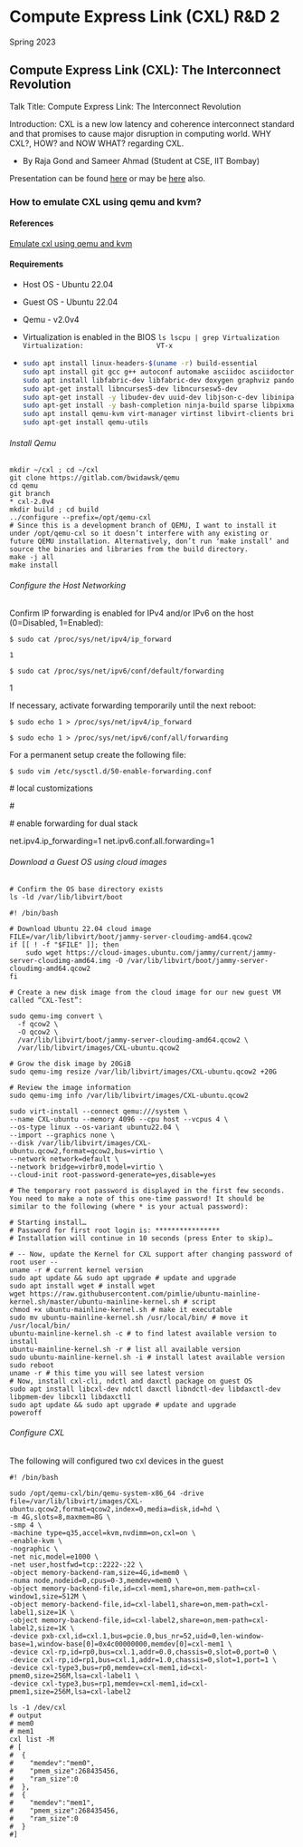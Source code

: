 # Compute Express Link (CXL) R&D 2
Spring 2023

## Compute Express Link (CXL): The Interconnect Revolution
Talk Title: Compute Express Link: The Interconnect Revolution

Introduction: CXL is a new low latency and coherence interconnect standard and that promises to
cause major disruption in computing world. WHY CXL?, HOW? and NOW WHAT? regarding CXL.
- By Raja Gond and Sameer Ahmad (Student at CSE, IIT Bombay)

Presentation can be found [here](docs/cxl_talk.pdf) or may be [here](https://docs.google.com/presentation/d/1V5IIIIfu82-IV3CvjJevFOEz2vnPA4-doTfuw6IyYsY/edit?usp=sharing) also.

### How to emulate CXL using qemu and kvm?

#### References

[Emulate cxl using qemu and kvm](https://stevescargall.com/2022/01/20/how-to-emulate-cxl-devices-using-kvm-and-qemu/)

#### Requirements

- Host OS - Ubuntu 22.04
- Guest OS - Ubuntu 22.04
- Qemu - v2.0v4
- Virtualization is enabled in the BIOS
  `ls lscpu | grep
   Virtualization Virtualization:                  VT-x`

- ```bash
  sudo apt install linux-headers-$(uname -r) build-essential
  sudo apt install git gcc g++ autoconf automake asciidoc asciidoctor xmlto libtool pkg-config libglib2.0-dev
  sudo apt install libfabric-dev libfabric-dev doxygen graphviz pandoc libkmod-dev kmod
  sudo apt-get install libncurses5-dev libncursesw5-dev
  sudo apt-get install -y libudev-dev uuid-dev libjson-c-dev libiniparser-dev libkeyutils-dev
  sudo apt-get install -y bash-completion ninja-build sparse libpixman-1-dev
  sudo apt install qemu-kvm virt-manager virtinst libvirt-clients bridge-utils libvirt-daemon-system cloud-init genisoimage
  sudo apt-get install qemu-utils
  ```

###### Install Qemu

```shell
mkdir ~/cxl ; cd ~/cxl
git clone https://gitlab.com/bwidawsk/qemu
cd qemu
git branch 
* cxl-2.0v4
mkdir build ; cd build
../configure --prefix=/opt/qemu-cxl
# Since this is a development branch of QEMU, I want to install it under /opt/qemu-cxl so it doesn’t interfere with any existing or future QEMU installation. Alternatively, don’t run ‘make install’ and source the binaries and libraries from the build directory.
make -j all
make install
```

###### Configure the Host Networking

Confirm IP forwarding is enabled for IPv4 and/or IPv6 on the host (0=Disabled, 1=Enabled):

`$ sudo cat /proc/sys/net/ipv4/ip_forward`

`1`

`$ sudo cat /proc/sys/net/ipv6/conf/default/forwarding`

1

If necessary, activate forwarding temporarily until the next reboot:

`$ sudo echo 1 > /proc/sys/net/ipv4/ip_forward`

`$ sudo echo 1 > /proc/sys/net/ipv6/conf/all/forwarding`

For a permanent setup create the following file:

`$ sudo vim /etc/sysctl.d/50-enable-forwarding.conf`

\# local customizations

\#

\# enable forwarding for dual stack

net.ipv4.ip_forwarding=1
net.ipv6.conf.all.forwarding=1

###### Download a Guest OS using cloud images

```shell
# Confirm the OS base directory exists
ls -ld /var/lib/libvirt/boot

#! /bin/bash

# Download Ubuntu 22.04 cloud image
FILE=/var/lib/libvirt/boot/jammy-server-cloudimg-amd64.qcow2
if [[ ! -f "$FILE" ]]; then
    sudo wget https://cloud-images.ubuntu.com/jammy/current/jammy-server-cloudimg-amd64.img -O /var/lib/libvirt/boot/jammy-server-cloudimg-amd64.qcow2
fi

# Create a new disk image from the cloud image for our new guest VM called “CXL-Test”:

sudo qemu-img convert \
  -f qcow2 \
  -O qcow2 \
  /var/lib/libvirt/boot/jammy-server-cloudimg-amd64.qcow2 \
  /var/lib/libvirt/images/CXL-ubuntu.qcow2

# Grow the disk image by 20GiB
sudo qemu-img resize /var/lib/libvirt/images/CXL-ubuntu.qcow2 +20G

# Review the image information 
sudo qemu-img info /var/lib/libvirt/images/CXL-ubuntu.qcow2

sudo virt-install --connect qemu:///system \
--name CXL-ubuntu --memory 4096 --cpu host --vcpus 4 \
--os-type linux --os-variant ubuntu22.04 \
--import --graphics none \
--disk /var/lib/libvirt/images/CXL-ubuntu.qcow2,format=qcow2,bus=virtio \
--network network=default \
--network bridge=virbr0,model=virtio \
--cloud-init root-password-generate=yes,disable=yes

# The temporary root password is displayed in the first few seconds. You need to make a note of this one-time password! It should be similar to the following (where * is your actual password):

# Starting install…
# Password for first root login is: ****************
# Installation will continue in 10 seconds (press Enter to skip)…

# -- Now, update the Kernel for CXL support after changing password of root user --
uname -r # current kernel version
sudo apt update && sudo apt upgrade # update and upgrade
sudo apt install wget # install wget
wget https://raw.githubusercontent.com/pimlie/ubuntu-mainline-kernel.sh/master/ubuntu-mainline-kernel.sh # script
chmod +x ubuntu-mainline-kernel.sh # make it executable
sudo mv ubuntu-mainline-kernel.sh /usr/local/bin/ # move it /usr/local/bin/
ubuntu-mainline-kernel.sh -c # to find latest available version to install
ubuntu-mainline-kernel.sh -r # list all available version
sudo ubuntu-mainline-kernel.sh -i # install latest available version
sudo reboot
uname -r # this time you will see latest version
# Now, install cxl-cli, ndctl and daxctl package on guest OS
sudo apt install libcxl-dev ndctl daxctl libndctl-dev libdaxctl-dev libpmem-dev libcxl1 libdaxctl1
sudo apt update && sudo apt upgrade # update and upgrade
poweroff
```

###### Configure CXL

The following will configured two cxl devices in the guest

```shell
#! /bin/bash

sudo /opt/qemu-cxl/bin/qemu-system-x86_64 -drive file=/var/lib/libvirt/images/CXL-ubuntu.qcow2,format=qcow2,index=0,media=disk,id=hd \
-m 4G,slots=8,maxmem=8G \
-smp 4 \
-machine type=q35,accel=kvm,nvdimm=on,cxl=on \
-enable-kvm \
-nographic \
-net nic,model=e1000 \
-net user,hostfwd=tcp::2222-:22 \
-object memory-backend-ram,size=4G,id=mem0 \
-numa node,nodeid=0,cpus=0-3,memdev=mem0 \
-object memory-backend-file,id=cxl-mem1,share=on,mem-path=cxl-window1,size=512M \
-object memory-backend-file,id=cxl-label1,share=on,mem-path=cxl-label1,size=1K \
-object memory-backend-file,id=cxl-label2,share=on,mem-path=cxl-label2,size=1K \
-device pxb-cxl,id=cxl.1,bus=pcie.0,bus_nr=52,uid=0,len-window-base=1,window-base[0]=0x4c00000000,memdev[0]=cxl-mem1 \
-device cxl-rp,id=rp0,bus=cxl.1,addr=0.0,chassis=0,slot=0,port=0 \
-device cxl-rp,id=rp1,bus=cxl.1,addr=1.0,chassis=0,slot=1,port=1 \
-device cxl-type3,bus=rp0,memdev=cxl-mem1,id=cxl-pmem0,size=256M,lsa=cxl-label1 \
-device cxl-type3,bus=rp1,memdev=cxl-mem1,id=cxl-pmem1,size=256M,lsa=cxl-label2

ls -1 /dev/cxl
# output
# mem0
# mem1
cxl list -M
# [
#  {
#    "memdev":"mem0",
#    "pmem_size":268435456,
#    "ram_size":0
#  },
#  {
#    "memdev":"mem1",
#    "pmem_size":268435456,
#    "ram_size":0
#  }
#]
```